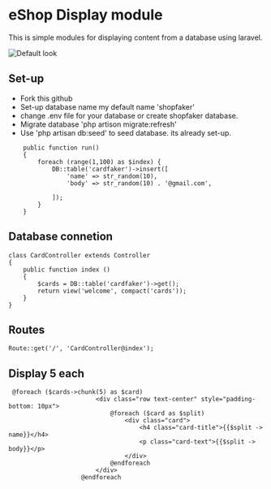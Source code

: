 # eShop Display module

This is simple modules for displaying content from a database using laravel.

![Default look](https://gyazo.com/6562a78fdf437234eafcbf4837dc6b8b)

## Set-up 
* Fork this github
* Set-up database name my default name 'shopfaker'
 * change .env file for your database or create shopfaker database.
* Migrate database 'php artison migrate:refresh'
* Use 'php artisan db:seed' to seed database. its already set-up.
```
    public function run()
    {
        foreach (range(1,100) as $index) {
            DB::table('cardfaker')->insert([
                'name' => str_random(10),
                'body' => str_random(10) . '@gmail.com',

            ]);
        }
    }
```

## Database connetion
```
class CardController extends Controller
{
    public function index ()
    {
        $cards = DB::table('cardfaker')->get();
        return view('welcome', compact('cards'));
    }
}
```

## Routes
```
Route::get('/', 'CardController@index');
```

## Display 5 each
```
 @foreach ($cards->chunk(5) as $card)
                        <div class="row text-center" style="padding-bottom: 10px">
                            @foreach ($card as $split)
                                <div class="card">
                                    <h4 class="card-title">{{$split -> name}}</h4>
                                    <p class="card-text">{{$split -> body}}</p>
                                </div>
                            @endforeach
                        </div>
                    @endforeach
```
